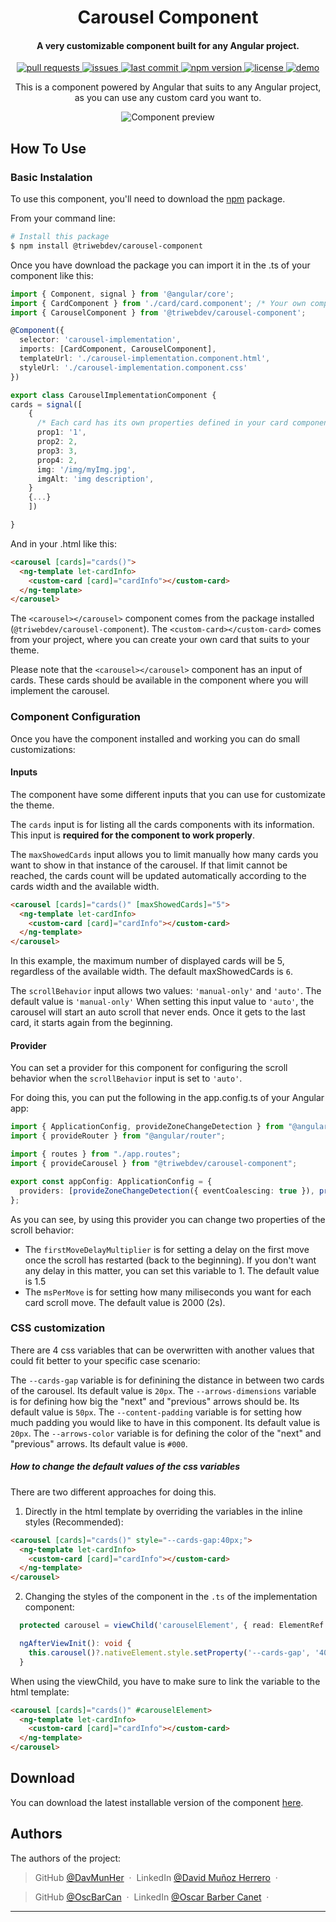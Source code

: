 <div align="center">
  <h1> Carousel Component </h1>
  <h4>A very customizable component built for any Angular project</a>.</h4>

  <section>
    <a href="https://github.com/DavMunHer/carousel-workspace/pulls">
      <img src="https://img.shields.io/github/issues-pr/DavMunHer/carousel-workspace" alt="pull requests">
    </a>
    <a href="https://github.com/DavMunHer/carousel-workspace/issues">
      <img src="https://img.shields.io/github/issues/DavMunHer/carousel-workspace" alt="issues">
    </a>
  <a href="https://github.com/DavMunHer/carousel-workspace/commits/main/">
      <img src="https://img.shields.io/github/last-commit/DavMunHer/carousel-workspace" alt="last commit">
  </a>
    <a href="https://www.npmjs.com/package/@triwebdev/carousel-component">
      <img src="https://img.shields.io/npm/v/@triwebdev/carousel-component" alt="npm version">
    </a>
    <a href="https://github.com/DavMunHer/carousel-workspace/blob/version-1/projects/carousel/LICENSE">
      <img src="https://img.shields.io/github/license/davmunher/carousel-workspace" alt="license">
  </a>
    <a href="https://twd-components-gallery-eb2rfxh8n-dmuoher.vercel.app/components/carousel/playground">
      <img src="https://img.shields.io/badge/demo-See deployment-green.svg" alt="demo">
    </a>
  </section>

  <p>
  This is a component powered by Angular that suits to any Angular project, as you can use any custom card you want to.
  </p>

  <div>
    <img src="https://i.imgur.com/ehu4f36.png" alt="Component preview" />
  </div>

</div>

## How To Use

### Basic Instalation

To use this component, you'll need to download the [npm](http://npmjs.com) package.

From your command line:

```bash
# Install this package
$ npm install @triwebdev/carousel-component
```

Once you have download the package you can import it in the .ts of your component like this:

```ts
import { Component, signal } from '@angular/core';
import { CardComponent } from './card/card.component'; /* Your own component */
import { CarouselComponent } from '@triwebdev/carousel-component';

@Component({
  selector: 'carousel-implementation',
  imports: [CardComponent, CarouselComponent],
  templateUrl: './carousel-implementation.component.html',
  styleUrl: './carousel-implementation.component.css'
})

export class CarouselImplementationComponent {
cards = signal([
    {
      /* Each card has its own properties defined in your card component */
      prop1: '1',
      prop2: 2,
      prop3: 3,
      prop4: 2,
      img: '/img/myImg.jpg',
      imgAlt: 'img description',
    }
    {...}
    ])

}
```

And in your .html like this:

```html
<carousel [cards]="cards()">
  <ng-template let-cardInfo>
    <custom-card [card]="cardInfo"></custom-card>
  </ng-template>
</carousel>
```

The `<carousel></carousel>` component comes from the package installed (`@triwebdev/carousel-component`). The `<custom-card></custom-card>` comes from your project, where you can create your own card that suits to your theme.

Please note that the `<carousel></carousel>` component has an input of cards. These cards should be available in the component where you will implement the carousel.

### Component Configuration

Once you have the component installed and working you can do small customizations:

#### Inputs

The component have some different inputs that you can use for customizate the theme.

The `cards` input is for listing all the cards components with its information. This input is **required for the component to work properly**.

The `maxShowedCards` input allows you to limit manually how many cards you want to show in that instance of the carousel.
If that limit cannot be reached, the cards count will be updated automatically according to the cards width and the available width.

```html
<carousel [cards]="cards()" [maxShowedCards]="5">
  <ng-template let-cardInfo>
    <custom-card [card]="cardInfo"></custom-card>
  </ng-template>
</carousel>
```

In this example, the maximum number of displayed cards will be 5, regardless of the available width. The default maxShowedCards is `6`.

The `scrollBehavior` input allows two values: `'manual-only'` and `'auto'`. The default value is `'manual-only'`
When setting this input value to `'auto'`, the carousel will start an auto scroll that never ends. Once it gets to the last card, it starts again from the beginning.

#### Provider

You can set a provider for this component for configuring the scroll behavior when the `scrollBehavior` input is set to `'auto'`.

For doing this, you can put the following in the app.config.ts of your Angular app:

```ts
import { ApplicationConfig, provideZoneChangeDetection } from "@angular/core";
import { provideRouter } from "@angular/router";

import { routes } from "./app.routes";
import { provideCarousel } from "@triwebdev/carousel-component";

export const appConfig: ApplicationConfig = {
  providers: [provideZoneChangeDetection({ eventCoalescing: true }), provideRouter(routes), provideCarousel({ firstMoveDelayMultiplier: 2, msPerMove: 2000 })],
};
```

As you can see, by using this provider you can change two properties of the scroll behavior:

- The `firstMoveDelayMultiplier` is for setting a delay on the first move once the scroll has restarted (back to the beginning). If you don't want any delay in this matter, you can set this variable to 1. The default value is 1.5
- The `msPerMove` is for setting how many miliseconds you want for each card scroll move. The default value is 2000 (2s).

### CSS customization

There are 4 css variables that can be overwritten with another values that could fit better to your specific case scenario:

The `--cards-gap` variable is for definining the distance in between two cards of the carousel. Its default value is `20px`.
The `--arrows-dimensions` variable is for defining how big the "next" and "previous" arrows should be. Its default value is `50px`.
The `--content-padding` variable is for setting how much padding you would like to have in this component. Its default value is `20px`.
The `--arrows-color` variable is for defining the color of the "next" and "previous" arrows. Its default value is `#000`.

##### How to change the default values of the css variables

There are two different approaches for doing this.

1. Directly in the html template by overriding the variables in the inline styles (Recommended):

```html
<carousel [cards]="cards()" style="--cards-gap:40px;">
  <ng-template let-cardInfo>
    <custom-card [card]="cardInfo"></custom-card>
  </ng-template>
</carousel>
```

2. Changing the styles of the component in the `.ts` of the implementation component:

```ts
  protected carousel = viewChild('carouselElement', { read: ElementRef });

  ngAfterViewInit(): void {
    this.carousel()?.nativeElement.style.setProperty('--cards-gap', '40px');
  }
```

When using the viewChild, you have to make sure to link the variable to the html template:

```html
<carousel [cards]="cards()" #carouselElement>
  <ng-template let-cardInfo>
    <custom-card [card]="cardInfo"></custom-card>
  </ng-template>
</carousel>
```

## Download

You can download the latest installable version of the component [here](https://www.npmjs.com/package/@triwebdev/carousel-component).

## Authors

The authors of the project:

> GitHub [@DavMunHer](https://github.com/DavMunHer) &nbsp;&middot;&nbsp;
> LinkedIn [@David Muñoz Herrero](https://www.linkedin.com/in/davmunher/) &nbsp;&middot;&nbsp;

> GitHub [@OscBarCan](https://github.com/oscbarcan) &nbsp;&middot;&nbsp;
> LinkedIn [@Oscar Barber Canet](https://www.linkedin.com/in/osbarca/) &nbsp;&middot;&nbsp;

---
